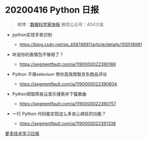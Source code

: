 # 20200416 Python 日报
> 微博：[数据科学家快报](https://www.weibo.com/wukehao)
> 微信公众号：404沙盒
- python实现手势识别
  - https://blog.csdn.net/qq_45874897/article/details/105516981

- 听说你的表情包不够用了？
  - https://segmentfault.com/a/1190000022390186

- Python 不用selenium 带你高效爬取京东商品评论
  - https://segmentfault.com/a/1190000022390604

- Python爬取网易云音乐搜索并下载歌曲
  - https://segmentfault.com/a/1190000022390757

- 一行 Python 代码能实现这么多丧心病狂的功能？
  - https://segmentfault.com/a/1190000022391338

  
[更多技术学习日报](https://github.com/KehaoWu/dailypython)
